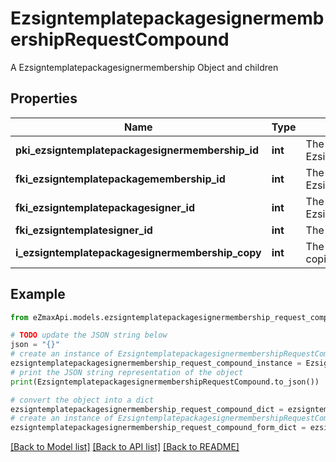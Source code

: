 # EzsigntemplatepackagesignermembershipRequestCompound

A Ezsigntemplatepackagesignermembership Object and children

## Properties

Name | Type | Description | Notes
------------ | ------------- | ------------- | -------------
**pki_ezsigntemplatepackagesignermembership_id** | **int** | The unique ID of the Ezsigntemplatepackagesignermembership | [optional] 
**fki_ezsigntemplatepackagemembership_id** | **int** | The unique ID of the Ezsigntemplatepackagemembership | 
**fki_ezsigntemplatepackagesigner_id** | **int** | The unique ID of the Ezsigntemplatepackagesigner | 
**fki_ezsigntemplatesigner_id** | **int** | The unique ID of the Ezsigntemplatesigner | 
**i_ezsigntemplatepackagesignermembership_copy** | **int** | The Copy number in case of multiple copies. | [optional] 

## Example

```python
from eZmaxApi.models.ezsigntemplatepackagesignermembership_request_compound import EzsigntemplatepackagesignermembershipRequestCompound

# TODO update the JSON string below
json = "{}"
# create an instance of EzsigntemplatepackagesignermembershipRequestCompound from a JSON string
ezsigntemplatepackagesignermembership_request_compound_instance = EzsigntemplatepackagesignermembershipRequestCompound.from_json(json)
# print the JSON string representation of the object
print(EzsigntemplatepackagesignermembershipRequestCompound.to_json())

# convert the object into a dict
ezsigntemplatepackagesignermembership_request_compound_dict = ezsigntemplatepackagesignermembership_request_compound_instance.to_dict()
# create an instance of EzsigntemplatepackagesignermembershipRequestCompound from a dict
ezsigntemplatepackagesignermembership_request_compound_form_dict = ezsigntemplatepackagesignermembership_request_compound.from_dict(ezsigntemplatepackagesignermembership_request_compound_dict)
```
[[Back to Model list]](../README.md#documentation-for-models) [[Back to API list]](../README.md#documentation-for-api-endpoints) [[Back to README]](../README.md)



